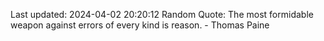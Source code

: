 Last updated: 2024-04-02 20:20:12
Random Quote: The most formidable weapon against errors of every kind is reason. - Thomas Paine